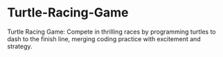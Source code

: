# Turtle-Racing-Game
Turtle Racing Game: Compete in thrilling races by programming turtles to dash to the finish line, merging coding practice with excitement and strategy.

